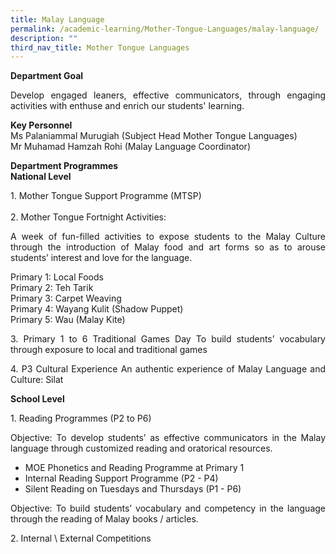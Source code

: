 ```yaml
---
title: Malay Language
permalink: /academic-learning/Mother-Tongue-Languages/malay-language/
description: ""
third_nav_title: Mother Tongue Languages
---
```

**Department Goal**   
<p align="justify">
Develop engaged leaners, effective communicators, through engaging activities with enthuse and enrich our students' learning.
	</p>
  
**Key Personnel**   
Ms Palaniammal Murugiah  (Subject Head Mother Tongue Languages)
Mr Muhamad Hamzah Rohi  (Malay Language Coordinator)

**Department Programmes** <br>
**National Level**
<p align="justify">
1. Mother Tongue Support Programme (MTSP)
<br>
<br>
2. Mother Tongue Fortnight Activities:
</p>
<p align="justify">
A week of fun-filled activities to expose students to the Malay Culture through the introduction of Malay food and art forms so as to arouse students’ interest and love for the language.  
</p>

Primary 1: Local Foods <br>
Primary 2: Teh Tarik  <br>
Primary 3: Carpet Weaving  <br>
Primary 4: Wayang Kulit (Shadow Puppet)<br>
Primary 5: Wau (Malay Kite)<br>

<p align="justify">
3. Primary 1 to 6 Traditional Games Day
To build students’ vocabulary through exposure to local and traditional games
</p>
<p align="justify">
4. P3 Cultural Experience  
An authentic experience of Malay Language and Culture: Silat
</p>

**School Level**<br>
<p align="justify">
1. Reading Programmes (P2 to P6)</p>
<p align="justify">
Objective: To develop students’ as effective communicators in the Malay language through customized reading and oratorical resources. </p>

* MOE Phonetics and Reading Programme at Primary 1
* Internal Reading Support Programme (P2 - P4)
* Silent Reading on Tuesdays and Thursdays (P1 - P6)
	
<p align="justify">
Objective: To build students’ vocabulary and competency in the language through the reading of Malay books / articles. </p>
<p align="justify">
2. Internal \ External Competitions </p>